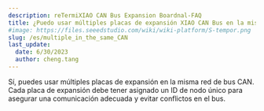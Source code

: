 ```yaml
---
description: reTermiXIAO CAN Bus Expansion Boardnal-FAQ
title: ¿Puedo usar múltiples placas de expansión XIAO CAN Bus en la misma red de bus CAN?
#image: https://files.seeedstudio.com/wiki/wiki-platform/S-tempor.png
slug: /es/multiple_in_the_same_CAN
last_update:
  date: 6/30/2023
  author: cheng.tang
---
```

Sí, puedes usar múltiples placas de expansión en la misma red de bus CAN. Cada placa de expansión debe tener asignado un ID de nodo único para asegurar una comunicación adecuada y evitar conflictos en el bus.